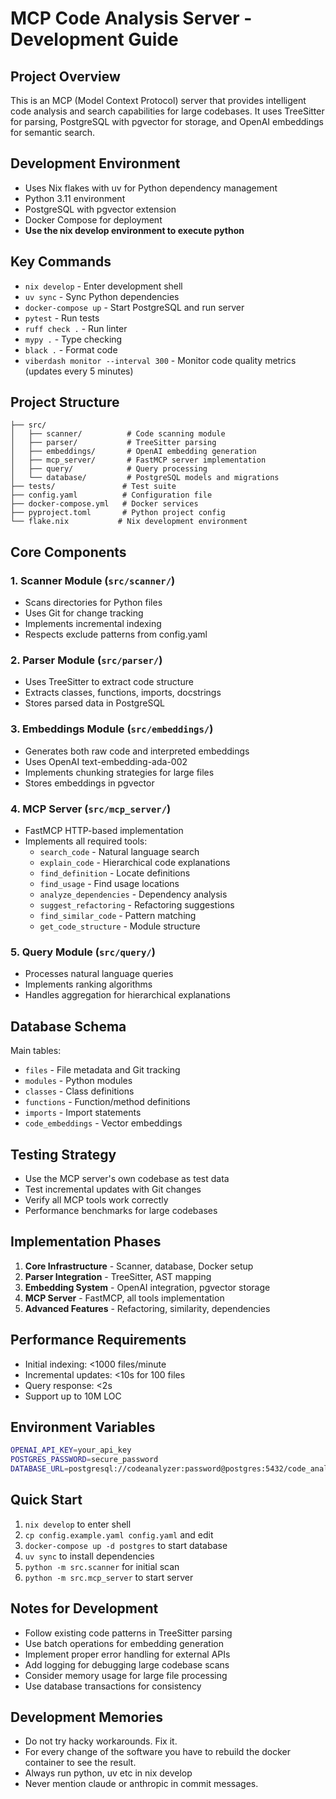 # MCP Code Analysis Server - Development Guide

## Project Overview
This is an MCP (Model Context Protocol) server that provides intelligent code analysis and search capabilities for large codebases. It uses TreeSitter for parsing, PostgreSQL with pgvector for storage, and OpenAI embeddings for semantic search.

## Development Environment
- Uses Nix flakes with uv for Python dependency management
- Python 3.11 environment
- PostgreSQL with pgvector extension
- Docker Compose for deployment
- **Use the nix develop environment to execute python**

## Key Commands
- `nix develop` - Enter development shell
- `uv sync` - Sync Python dependencies
- `docker-compose up` - Start PostgreSQL and run server
- `pytest` - Run tests
- `ruff check .` - Run linter
- `mypy .` - Type checking
- `black .` - Format code
- `viberdash monitor --interval 300` - Monitor code quality metrics (updates every 5 minutes)

## Project Structure
```
├── src/
│   ├── scanner/          # Code scanning module
│   ├── parser/           # TreeSitter parsing
│   ├── embeddings/       # OpenAI embedding generation
│   ├── mcp_server/       # FastMCP server implementation
│   ├── query/            # Query processing
│   └── database/         # PostgreSQL models and migrations
├── tests/               # Test suite
├── config.yaml          # Configuration file
├── docker-compose.yml   # Docker services
├── pyproject.toml       # Python project config
└── flake.nix           # Nix development environment
```

## Core Components

### 1. Scanner Module (`src/scanner/`)
- Scans directories for Python files
- Uses Git for change tracking
- Implements incremental indexing
- Respects exclude patterns from config.yaml

### 2. Parser Module (`src/parser/`)
- Uses TreeSitter to extract code structure
- Extracts classes, functions, imports, docstrings
- Stores parsed data in PostgreSQL

### 3. Embeddings Module (`src/embeddings/`)
- Generates both raw code and interpreted embeddings
- Uses OpenAI text-embedding-ada-002
- Implements chunking strategies for large files
- Stores embeddings in pgvector

### 4. MCP Server (`src/mcp_server/`)
- FastMCP HTTP-based implementation
- Implements all required tools:
  - `search_code` - Natural language search
  - `explain_code` - Hierarchical code explanations
  - `find_definition` - Locate definitions
  - `find_usage` - Find usage locations
  - `analyze_dependencies` - Dependency analysis
  - `suggest_refactoring` - Refactoring suggestions
  - `find_similar_code` - Pattern matching
  - `get_code_structure` - Module structure

### 5. Query Module (`src/query/`)
- Processes natural language queries
- Implements ranking algorithms
- Handles aggregation for hierarchical explanations

## Database Schema
Main tables:
- `files` - File metadata and Git tracking
- `modules` - Python modules
- `classes` - Class definitions
- `functions` - Function/method definitions
- `imports` - Import statements
- `code_embeddings` - Vector embeddings

## Testing Strategy
- Use the MCP server's own codebase as test data
- Test incremental updates with Git changes
- Verify all MCP tools work correctly
- Performance benchmarks for large codebases

## Implementation Phases
1. **Core Infrastructure** - Scanner, database, Docker setup
2. **Parser Integration** - TreeSitter, AST mapping
3. **Embedding System** - OpenAI integration, pgvector storage
4. **MCP Server** - FastMCP, all tools implementation
5. **Advanced Features** - Refactoring, similarity, dependencies

## Performance Requirements
- Initial indexing: <1000 files/minute
- Incremental updates: <10s for 100 files
- Query response: <2s
- Support up to 10M LOC

## Environment Variables
```bash
OPENAI_API_KEY=your_api_key
POSTGRES_PASSWORD=secure_password
DATABASE_URL=postgresql://codeanalyzer:password@postgres:5432/code_analysis
```

## Quick Start
1. `nix develop` to enter shell
2. `cp config.example.yaml config.yaml` and edit
3. `docker-compose up -d postgres` to start database
4. `uv sync` to install dependencies
5. `python -m src.scanner` for initial scan
6. `python -m src.mcp_server` to start server

## Notes for Development
- Follow existing code patterns in TreeSitter parsing
- Use batch operations for embedding generation
- Implement proper error handling for external APIs
- Add logging for debugging large codebase scans
- Consider memory usage for large file processing
- Use database transactions for consistency

## Development Memories
- Do not try hacky workarounds. Fix it.
- For every change of the software you have to rebuild the docker container to see the result. 
- Always run python, uv etc in nix develop
- Never mention claude or anthropic in commit messages.